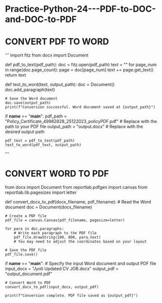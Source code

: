 # Practice-Python-24---PDF-to-DOC-and-DOC-to-PDF

# CONVERT PDF TO WORD
'''
import fitz
from docx import Document


def pdf_to_text(pdf_path):
    doc = fitz.open(pdf_path)
    text = ""
    for page_num in range(doc.page_count):
        page = doc[page_num]
        text += page.get_text()
    return text


def text_to_word(text, output_path):
    doc = Document()
    doc.add_paragraph(text)

    # Save the Word document
    doc.save(output_path)
    print(f"Conversion successful. Word document saved at {output_path}")


if __name__ == "__main__":
    pdf_path = "Policy_Certificate_49982828_25122023_policyPDF.pdf"  # Replace with the path to your PDF file
    output_path = "output.docx"  # Replace with the desired output path

    pdf_text = pdf_to_text(pdf_path)
    text_to_word(pdf_text, output_path)
'''


# CONVERT WORD TO PDF

from docx import Document
from reportlab.pdfgen import canvas
from reportlab.lib.pagesizes import letter


def convert_docx_to_pdf(docx_filename, pdf_filename):
    # Read the Word document
    doc = Document(docx_filename)

    # Create a PDF file
    pdf_file = canvas.Canvas(pdf_filename, pagesize=letter)

    for para in doc.paragraphs:
        # Write each paragraph to the PDF file
        pdf_file.drawString(100, 800, para.text)
        # You may need to adjust the coordinates based on your layout

    # Save the PDF file
    pdf_file.save()


if __name__ == "__main__":
    # Specify the input Word document and output PDF file
    input_docx = "Jyoti Updated CV JOB.docx"
    output_pdf = "output_document.pdf"

    # Convert Word to PDF
    convert_docx_to_pdf(input_docx, output_pdf)

    print(f"Conversion complete. PDF file saved as {output_pdf}")



